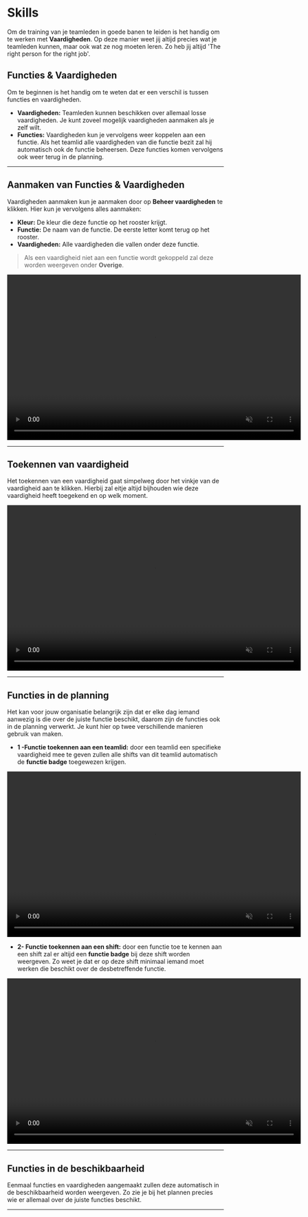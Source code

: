 # Skills

Om de training van je teamleden in goede banen te leiden is het handig om te werken met **Vaardigheden**. Op deze manier weet jij altijd precies wat je teamleden kunnen, maar ook wat ze nog moeten leren. Zo heb jij altijd 'The right person for the right job'. 

## Functies & Vaardigheden 
Om te beginnen is het handig om te weten dat er een verschil is tussen functies en vaardigheden.

* **Vaardigheden:** Teamleden kunnen beschikken over allemaal losse vaardigheden. Je kunt zoveel mogelijk vaardigheden aanmaken als je zelf wilt.
* **Functies:** Vaardigheden kun je vervolgens weer koppelen aan een functie. Als het teamlid alle vaardigheden van die functie bezit zal hij automatisch ook de functie beheersen. Deze functies komen vervolgens ook weer terug in de planning.



---

## Aanmaken van Functies & Vaardigheden

Vaardigheden aanmaken kun je aanmaken door op **Beheer vaardigheden** te klikken. Hier kun je vervolgens alles aanmaken:

* **Kleur:** De kleur die deze functie op het rooster krijgt.
* **Functie:** De naam van de functie. De eerste letter komt terug op het rooster.
* **Vaardigheden:** Alle vaardigheden die vallen onder deze functie. 

> Als een vaardigheid niet aan een functie wordt gekoppeld zal deze worden weergeven onder **Overige**.

<video controls
       muted 
       src="/assets/aanmakenVaardigheid.mov"
       width="683"
       height="384">
</video> 


---

## Toekennen van vaardigheid

Het toekennen van een vaardigheid gaat simpelweg door het vinkje van de vaardigheid aan te klikken. Hierbij zal eitje altijd bijhouden wie deze vaardigheid heeft toegekend en op welk moment.

<video controls
       muted 
       src="/assets/toekennenVaardigheid.mov"
       width="683"
       height="384">
</video> 


---

## Functies in de planning

Het kan voor jouw organisatie belangrijk zijn dat er elke dag iemand aanwezig is die over de juiste functie beschikt, daarom zijn de functies ook in de planning verwerkt. Je kunt hier op twee verschillende manieren gebruik van maken.

* **1 -Functie toekennen aan een teamlid:** door een teamlid een specifieke vaardigheid mee te geven zullen alle shifts van dit teamlid automatisch de **functie badge** toegewezen krijgen.

<video controls
       muted 
       src="/assets/functiePlanning2.mov"
       width="683"
       height="384">
</video> 


* **2- Functie toekennen aan een shift:** door een functie toe te kennen aan een shift zal er altijd een **functie badge** bij deze shift worden weergeven. Zo weet je dat er op deze shift minimaal iemand moet werken die beschikt over de desbetreffende functie.

<video controls
       muted 
       src="/assets/functiePlanning1.mov"
       width="683"
       height="384">
</video> 


---


## Functies in de beschikbaarheid

Eenmaal functies en vaardigheden aangemaakt zullen deze automatisch in de beschikbaarheid worden weergeven. Zo zie je bij het plannen precies wie er allemaal over de juiste functies beschikt. 

---